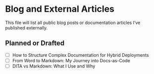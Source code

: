 # Blog and External Articles

This file will list all public blog posts or documentation articles I’ve published externally.

## Planned or Drafted

- [ ] How to Structure Complex Documentation for Hybrid Deployments
- [ ] From Word to Markdown: My Journey into Docs-as-Code
- [ ] DITA vs Markdown: What I Use and Why
